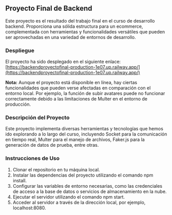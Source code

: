 ## Proyecto Final de Backend

Este proyecto es el resultado del trabajo final en el curso de desarrollo backend. Proporciona una sólida estructura para un ecommerce, complementada con herramientas y funcionalidades versátiles que pueden ser aprovechadas en una variedad de entornos de desarrollo.

### Despliegue

El proyecto ha sido desplegado en el siguiente enlace: [https://backendproyectofinal-production-1e07.up.railway.app/](https://backendproyectofinal-production-1e07.up.railway.app/)

**Nota:** Aunque el proyecto está disponible en línea, hay ciertas funcionalidades que pueden verse afectadas en comparación con el entorno local. Por ejemplo, la función de subir avatares puede no funcionar correctamente debido a las limitaciones de Multer en el entorno de producción.


### Descripción del Proyecto

 Este proyecto implementa diversas herramientas y tecnologías que hemos ido explorando a lo largo del curso, incluyendo Socket para la comunicación en tiempo real, Multer para el manejo de archivos, Faker.js para la generación de datos de prueba, entre otras.


 
### Instrucciones de Uso

1. Clonar el repositorio en tu máquina local.
2. Instalar las dependencias del proyecto utilizando el comando npm install.
3. Configurar las variables de entorno necesarias, como las credenciales de acceso a la base de datos o servicios de almacenamiento en la nube.
4. Ejecutar el servidor utilizando el comando npm start.
5. Acceder al servidor a través de la dirección local, por ejemplo, localhost:8080.
